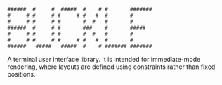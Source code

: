 ```
######  #     #  #####  #    # #       ####### 
#     # #     # #     # #   #  #       #       
#     # #     # #       #  #   #       #       
######  #     # #       ###    #       #####   
#     # #     # #       #  #   #       #       
#     # #     # #     # #   #  #       #       
######   #####   #####  #    # ####### ####### 
```

A terminal user interface library. It is intended for immediate-mode rendering, where layouts are defined using constraints rather than fixed positions.


